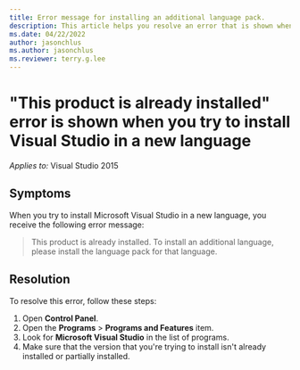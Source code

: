 ```yaml
---
title: Error message for installing an additional language pack.
description: This article helps you resolve an error that is shown when you try to install Visual Studio in a new language.
ms.date: 04/22/2022
author: jasonchlus
ms.author: jasonchlus
ms.reviewer: terry.g.lee
---
```


# "This product is already installed" error is shown when you try to install Visual Studio in a new language

_Applies to:_&nbsp;Visual Studio 2015

## Symptoms

When you try to install Microsoft Visual Studio in a new language, you receive the following error message:

> This product is already installed. To install an additional language, please install the language pack for that language.

## Resolution

To resolve this error, follow these steps:

1. Open **Control Panel**.
1. Open the **Programs** > **Programs and Features** item.
1. Look for **Microsoft Visual Studio** in the list of programs.
1. Make sure that the version that you're trying to install isn't already installed or partially installed.
